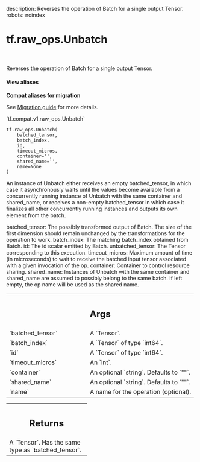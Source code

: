 description: Reverses the operation of Batch for a single output Tensor.
robots: noindex

# tf.raw_ops.Unbatch

<!-- Insert buttons and diff -->

<table class="tfo-notebook-buttons tfo-api nocontent" align="left">

</table>



Reverses the operation of Batch for a single output Tensor.

<section class="expandable">
  <h4 class="showalways">View aliases</h4>
  <p>
<b>Compat aliases for migration</b>
<p>See
<a href="https://www.tensorflow.org/guide/migrate">Migration guide</a> for
more details.</p>
<p>`tf.compat.v1.raw_ops.Unbatch`</p>
</p>
</section>

<pre class="devsite-click-to-copy prettyprint lang-py tfo-signature-link">
<code>tf.raw_ops.Unbatch(
    batched_tensor,
    batch_index,
    id,
    timeout_micros,
    container=&#x27;&#x27;,
    shared_name=&#x27;&#x27;,
    name=None
)
</code></pre>



<!-- Placeholder for "Used in" -->

An instance of Unbatch either receives an empty batched_tensor, in which case it
asynchronously waits until the values become available from a concurrently
running instance of Unbatch with the same container and shared_name, or receives
a non-empty batched_tensor in which case it finalizes all other concurrently
running instances and outputs its own element from the batch.

batched_tensor: The possibly transformed output of Batch. The size of the first
 dimension should remain unchanged by the transformations for the operation to
 work.
batch_index: The matching batch_index obtained from Batch.
id: The id scalar emitted by Batch.
unbatched_tensor: The Tensor corresponding to this execution.
timeout_micros: Maximum amount of time (in microseconds) to wait to receive the
 batched input tensor associated with a given invocation of the op.
container: Container to control resource sharing.
shared_name: Instances of Unbatch with the same container and shared_name are
 assumed to possibly belong to the same batch. If left empty, the op name will
 be used as the shared name.

<!-- Tabular view -->
 <table class="responsive fixed orange">
<colgroup><col width="214px"><col></colgroup>
<tr><th colspan="2"><h2 class="add-link">Args</h2></th></tr>

<tr>
<td>
`batched_tensor`
</td>
<td>
A `Tensor`.
</td>
</tr><tr>
<td>
`batch_index`
</td>
<td>
A `Tensor` of type `int64`.
</td>
</tr><tr>
<td>
`id`
</td>
<td>
A `Tensor` of type `int64`.
</td>
</tr><tr>
<td>
`timeout_micros`
</td>
<td>
An `int`.
</td>
</tr><tr>
<td>
`container`
</td>
<td>
An optional `string`. Defaults to `""`.
</td>
</tr><tr>
<td>
`shared_name`
</td>
<td>
An optional `string`. Defaults to `""`.
</td>
</tr><tr>
<td>
`name`
</td>
<td>
A name for the operation (optional).
</td>
</tr>
</table>



<!-- Tabular view -->
 <table class="responsive fixed orange">
<colgroup><col width="214px"><col></colgroup>
<tr><th colspan="2"><h2 class="add-link">Returns</h2></th></tr>
<tr class="alt">
<td colspan="2">
A `Tensor`. Has the same type as `batched_tensor`.
</td>
</tr>

</table>

